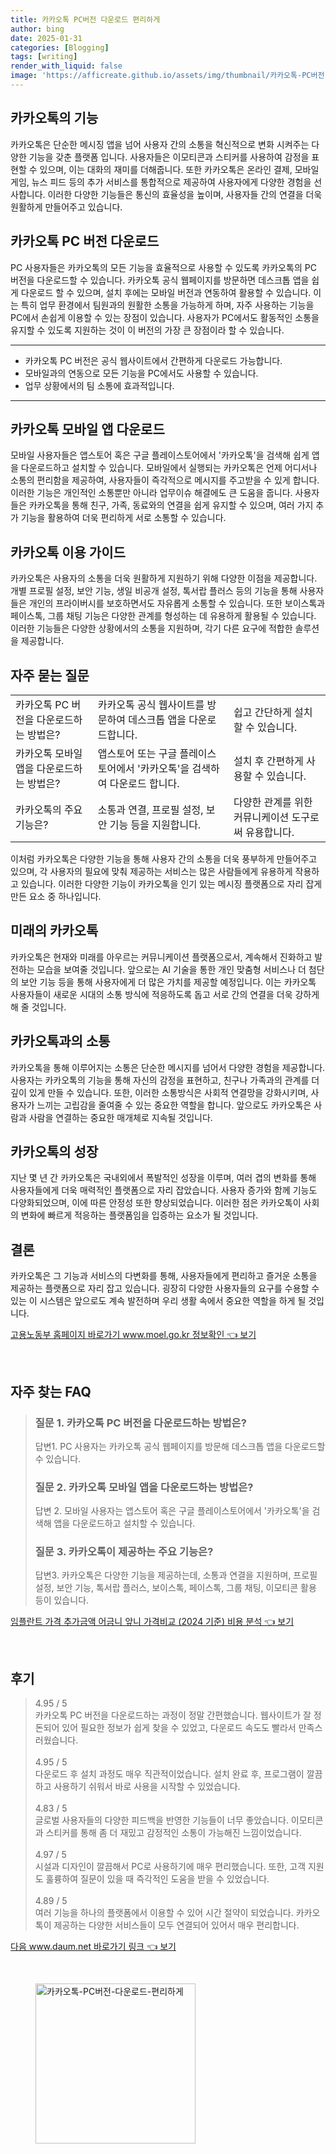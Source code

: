 ```yaml
---
title: 카카오톡 PC버전 다운로드 편리하게
author: bing
date: 2025-01-31
categories: [Blogging]
tags: [writing]
render_with_liquid: false
image: 'https://afficreate.github.io/assets/img/thumbnail/카카오톡-PC버전-다운로드-편리하게.webp'
---
```



<h2 id='카카오톡의 기능'>카카오톡의 기능</h2>

<p>카카오톡은 단순한 메시징 앱을 넘어 사용자 간의 소통을 혁신적으로 변화 시켜주는 다양한 기능을 갖춘 플랫폼 입니다. 사용자들은 이모티콘과 스티커를 사용하여 감정을 표현할 수 있으며, 이는 대화의 재미를 더해줍니다. 또한 카카오톡은 온라인 결제, 모바일 게임, 뉴스 피드 등의 추가 서비스를 통합적으로 제공하여 사용자에게 다양한 경험을 선사합니다. 이러한 다양한 기능들은 통신의 효율성을 높이며, 사용자들 간의 연결을 더욱 원활하게 만들어주고 있습니다.</p>

<h2 id='카카오톡 PC 버전 다운로드'>카카오톡 PC 버전 다운로드</h2>

<p>PC 사용자들은 카카오톡의 모든 기능을 효율적으로 사용할 수 있도록 카카오톡의 PC 버전을 다운로드할 수 있습니다. 카카오톡 공식 웹페이지를 방문하면 데스크톱 앱을 쉽게 다운로드 할 수 있으며, 설치 후에는 모바일 버전과 연동하여 활용할 수 있습니다. 이는 특히 업무 환경에서 팀원과의 원활한 소통을 가능하게 하며, 자주 사용하는 기능을 PC에서 손쉽게 이용할 수 있는 장점이 있습니다. 사용자가 PC에서도 활동적인 소통을 유지할 수 있도록 지원하는 것이 이 버전의 가장 큰 장점이라 할 수 있습니다.</p>

<hr />

<ul>
    <li>카카오톡 PC 버전은 공식 웹사이트에서 간편하게 다운로드 가능합니다.</li>
    <li>모바일과의 연동으로 모든 기능을 PC에서도 사용할 수 있습니다.</li>
    <li>업무 상황에서의 팀 소통에 효과적입니다.</li>
</ul>

<hr />

<h2 id='카카오톡 모바일 앱 다운로드'>카카오톡 모바일 앱 다운로드</h2>

<p>모바일 사용자들은 앱스토어 혹은 구글 플레이스토어에서 '카카오톡'을 검색해 쉽게 앱을 다운로드하고 설치할 수 있습니다. 모바일에서 실행되는 카카오톡은 언제 어디서나 소통의 편리함을 제공하여, 사용자들이 즉각적으로 메시지를 주고받을 수 있게 합니다. 이러한 기능은 개인적인 소통뿐만 아니라 업무이슈 해결에도 큰 도움을 줍니다. 사용자들은 카카오톡을 통해 친구, 가족, 동료와의 연결을 쉽게 유지할 수 있으며, 여러 가지 추가 기능을 활용하여 더욱 편리하게 서로 소통할 수 있습니다.</p>

<h2 id='카카오톡 이용 가이드'>카카오톡 이용 가이드</h2>

<p>카카오톡은 사용자의 소통을 더욱 원활하게 지원하기 위해 다양한 이점을 제공합니다. 개별 프로필 설정, 보안 기능, 생일 비공개 설정, 톡서랍 플러스 등의 기능을 통해 사용자들은 개인의 프라이버시를 보호하면서도 자유롭게 소통할 수 있습니다. 또한 보이스톡과 페이스톡, 그룹 채팅 기능은 다양한 관계를 형성하는 데 유용하게 활용될 수 있습니다. 이러한 기능들은 다양한 상황에서의 소통을 지원하며, 각기 다른 요구에 적합한 솔루션을 제공합니다.</p>

<h2 id='자주 묻는 질문'>자주 묻는 질문</h2>

<table>
    <tr>
        <td>카카오톡 PC 버전을 다운로드하는 방법은?</td>
        <td>카카오톡 공식 웹사이트를 방문하여 데스크톱 앱을 다운로드합니다.</td>
        <td>쉽고 간단하게 설치할 수 있습니다.</td>
    </tr>
    <tr>
        <td>카카오톡 모바일 앱을 다운로드하는 방법은?</td>
        <td>앱스토어 또는 구글 플레이스토어에서 '카카오톡'을 검색하여 다운로드 합니다.</td>
        <td>설치 후 간편하게 사용할 수 있습니다.</td>
    </tr>
    <tr>
        <td>카카오톡의 주요 기능은?</td>
        <td>소통과 연결, 프로필 설정, 보안 기능 등을 지원합니다.</td>
        <td>다양한 관계를 위한 커뮤니케이션 도구로써 유용합니다.</td>
    </tr>
</table>

<p>이처럼 카카오톡은 다양한 기능을 통해 사용자 간의 소통을 더욱 풍부하게 만들어주고 있으며, 각 사용자의 필요에 맞춰 제공하는 서비스는 많은 사람들에게 유용하게 작용하고 있습니다. 이러한 다양한 기능이 카카오톡을 인기 있는 메시징 플랫폼으로 자리 잡게 만든 요소 중 하나입니다.</p>

<h2 id='미래의 카카오톡'>미래의 카카오톡</h2>

<p>카카오톡은 현재와 미래를 아우르는 커뮤니케이션 플랫폼으로서, 계속해서 진화하고 발전하는 모습을 보여줄 것입니다. 앞으로는 AI 기술을 통한 개인 맞춤형 서비스나 더 첨단의 보안 기능 등을 통해 사용자에게 더 많은 가치를 제공할 예정입니다. 이는 카카오톡 사용자들이 새로운 시대의 소통 방식에 적응하도록 돕고 서로 간의 연결을 더욱 강하게 해 줄 것입니다.</p>

<h2 id='카카오톡과의 소통'>카카오톡과의 소통</h2>

<p>카카오톡을 통해 이루어지는 소통은 단순한 메시지를 넘어서 다양한 경험을 제공합니다. 사용자는 카카오톡의 기능을 통해 자신의 감정을 표현하고, 친구나 가족과의 관계를 더 깊이 있게 만들 수 있습니다. 또한, 이러한 소통방식은 사회적 연결망을 강화시키며, 사용자가 느끼는 고립감을 줄여줄 수 있는 중요한 역할을 합니다. 앞으로도 카카오톡은 사람과 사람을 연결하는 중요한 매개체로 지속될 것입니다.</p>

<h2 id='카카오톡의 성장'>카카오톡의 성장</h2>

<p>지난 몇 년 간 카카오톡은 국내외에서 폭발적인 성장을 이루며, 여러 겹의 변화를 통해 사용자들에게 더욱 매력적인 플랫폼으로 자리 잡았습니다. 사용자 증가와 함께 기능도 다양화되었으며, 이에 따른 안정성 또한 향상되었습니다. 이러한 점은 카카오톡이 사회의 변화에 빠르게 적응하는 플랫폼임을 입증하는 요소가 될 것입니다.</p>

<h2 id='결론'>결론</h2>

<p>카카오톡은 그 기능과 서비스의 다변화를 통해, 사용자들에게 편리하고 즐거운 소통을 제공하는 플랫폼으로 자리 잡고 있습니다. 굉장히 다양한 사용자들의 요구를 수용할 수 있는 이 시스템은 앞으로도 계속 발전하며 우리 생활 속에서 중요한 역할을 하게 될 것입니다.</p>


<p><a class="click-button" title="고용노동부 홈페이지 바로가기 www.moel.go.kr 정보확인" href="https://afficreate.github.io/posts/%EA%B3%A0%EC%9A%A9%EB%85%B8%EB%8F%99%EB%B6%80-%ED%99%88%ED%8E%98%EC%9D%B4%EC%A7%80-%EB%B0%94%EB%A1%9C%EA%B0%80%EA%B8%B0-www.moel.go.kr-%EC%A0%95%EB%B3%B4%ED%99%95%EC%9D%B8/" rel="dofollow">고용노동부 홈페이지 바로가기 www.moel.go.kr 정보확인 👈 보기</a></p><br>
<h2 id='자주_찾는_FAQ'>자주 찾는 FAQ</h2>
<div itemscope="" itemtype="https://schema.org/FAQPage"> 
<blockquote> 
<div itemscope="" itemprop="mainEntity" itemtype="https://schema.org/Question"> 
<h3 itemprop="name">질문 1. 카카오톡 PC 버전을 다운로드하는 방법은?</h3> 
<div itemscope="" itemprop="acceptedAnswer" itemtype="https://schema.org/Answer"> 
<span itemprop="text"> 
<p>답변1. PC 사용자는 카카오톡 공식 웹페이지를 방문해 데스크톱 앱을 다운로드할 수 있습니다.</p> 
</span> 
</div> 
</div> 
<div itemscope="" itemprop="mainEntity" itemtype="https://schema.org/Question"> 
<h3 itemprop="name">질문 2. 카카오톡 모바일 앱을 다운로드하는 방법은?</h3> 
<div itemscope="" itemprop="acceptedAnswer" itemtype="https://schema.org/Answer"> 
<span itemprop="text"> 
<p>답변 2. 모바일 사용자는 앱스토어 혹은 구글 플레이스토어에서 '카카오톡'을 검색해 앱을 다운로드하고 설치할 수 있습니다.</p> 
</span> 
</div> 
</div> 
<div itemscope="" itemprop="mainEntity" itemtype="https://schema.org/Question"> 
<h3 itemprop="name">질문 3. 카카오톡이 제공하는 주요 기능은?</h3> 
<div itemscope="" itemprop="acceptedAnswer" itemtype="https://schema.org/Answer"> 
<span itemprop="text"> 
<p>답변3. 카카오톡은 다양한 기능을 제공하는데, 소통과 연결을 지원하며, 프로필 설정, 보안 기능, 톡서랍 플러스, 보이스톡, 페이스톡, 그룹 채팅, 이모티콘 활용 등이 있습니다.</p> 
</span> 
</div> 
</div> 
</blockquote> 
</div>
<p><a class="click-button" title="임플란트 가격 추가금액 어금니 앞니 가격비교 (2024 기준) 비용 분석" href="https://afficreate.github.io/posts/%EC%9E%84%ED%94%8C%EB%9E%80%ED%8A%B8-%EA%B0%80%EA%B2%A9-%EC%B6%94%EA%B0%80%EA%B8%88%EC%95%A1-%EC%96%B4%EA%B8%88%EB%8B%88-%EC%95%9E%EB%8B%88-%EA%B0%80%EA%B2%A9%EB%B9%84%EA%B5%90-(2024-%EA%B8%B0%EC%A4%80)-%EB%B9%84%EC%9A%A9-%EB%B6%84%EC%84%9D/" rel="dofollow">임플란트 가격 추가금액 어금니 앞니 가격비교 (2024 기준) 비용 분석 👈 보기</a></p><br>
<h2 id='후기'>후기</h2>
<div itemscope itemtype="https://schema.org/Product">
  <blockquote>
  <div itemprop="review" itemscope itemtype="https://schema.org/Review">
      <div itemprop="reviewRating" itemscope itemtype="https://schema.org/Rating"> <span itemprop="ratingValue">4.95</span> / <span itemprop="bestRating">5</span> </div>
      <span itemprop="reviewBody">카카오톡 PC 버전을 다운로드하는 과정이 정말 간편했습니다. 웹사이트가 잘 정돈되어 있어 필요한 정보가 쉽게 찾을 수 있었고, 다운로드 속도도 빨라서 만족스러웠습니다.</span>
  </div>
  <br>
  <div itemprop="review" itemscope itemtype="https://schema.org/Review">
      <div itemprop="reviewRating" itemscope itemtype="https://schema.org/Rating"> <span itemprop="ratingValue">4.95</span> / <span itemprop="bestRating">5</span> </div>
      <span itemprop="reviewBody">다운로드 후 설치 과정도 매우 직관적이었습니다. 설치 완료 후, 프로그램이 깔끔하고 사용하기 쉬워서 바로 사용을 시작할 수 있었습니다.</span>
  </div>
  <br>
  <div itemprop="review" itemscope itemtype="https://schema.org/Review">
      <div itemprop="reviewRating" itemscope itemtype="https://schema.org/Rating"> <span itemprop="ratingValue">4.83</span> / <span itemprop="bestRating">5</span> </div>
      <span itemprop="reviewBody">글로벌 사용자들의 다양한 피드백을 반영한 기능들이 너무 좋았습니다. 이모티콘과 스티커를 통해 좀 더 재밌고 감정적인 소통이 가능해진 느낌이었습니다.</span>
  </div>
  <br>
  <div itemprop="review" itemscope itemtype="https://schema.org/Review">
      <div itemprop="reviewRating" itemscope itemtype="https://schema.org/Rating"> <span itemprop="ratingValue">4.97</span> / <span itemprop="bestRating">5</span> </div>
      <span itemprop="reviewBody">시설과 디자인이 깔끔해서 PC로 사용하기에 매우 편리했습니다. 또한, 고객 지원도 훌륭하여 질문이 있을 때 즉각적인 도움을 받을 수 있었습니다.</span>
  </div>
  <br>
  <div itemprop="review" itemscope itemtype="https://schema.org/Review">
      <div itemprop="reviewRating" itemscope itemtype="https://schema.org/Rating"> <span itemprop="ratingValue">4.89</span> / <span itemprop="bestRating">5</span> </div>
      <span itemprop="reviewBody">여러 기능을 하나의 플랫폼에서 이용할 수 있어 시간 절약이 되었습니다. 카카오톡이 제공하는 다양한 서비스들이 모두 연결되어 있어서 매우 편리합니다.</span>
  </div>
  </blockquote>
</div>
<p><a class="click-button" title="다음 www.daum.net 바로가기 링크" href="https://afficreate.github.io/posts/%EB%8B%A4%EC%9D%8C-www.daum.net-%EB%B0%94%EB%A1%9C%EA%B0%80%EA%B8%B0-%EB%A7%81%ED%81%AC/" rel="dofollow">다음 www.daum.net 바로가기 링크 👈 보기</a></p><br>
<figure class="image"><img src="https://afficreate.github.io/assets/img/thumbnail/카카오톡-PC버전-다운로드-편리하게.webp" alt="카카오톡-PC버전-다운로드-편리하게" width="256" height="256"></figure>